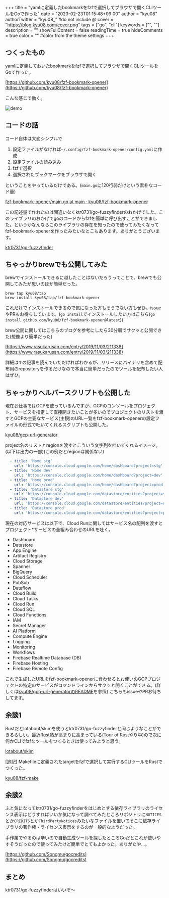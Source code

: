 +++
title = "yamlに定義したbookmarkをfzfで選択してブラウザで開くCLIツールをGoで作った"
date = "2023-02-23T01:15:48+09:00"
author = "kyu08"
authorTwitter = "kyu08_" #do not include @
cover = "https://blog.kyu08.com/cover.png"
tags = ["go", "cli"]
keywords = ["", ""]
description = ""
showFullContent = false
readingTime = true
hideComments = true
color = "" #color from the theme settings
+++

## つくったもの
yamlに定義しておいたbookmarkをfzfで選択してブラウザで開くCLIツールをGoで作った。

[https://github.com/kyu08/fzf-bookmark-opener](https://github.com/kyu08/fzf-bookmark-opener)

こんな感じで動く。

![demo](https://user-images.githubusercontent.com/49891479/218272272-e693c10d-c810-458a-bf46-9c3a4a2fe45a.gif)

## コードの話
コード自体は大変シンプルで

1. 設定ファイルがなければ`~/.config/fzf-bookmark-opener/config.yaml`に作成
1. 設定ファイルの読み込み
1. fzfで選択
1. 選択されたブックマークをブラウザで開く

ということをやっているだけである。(`main.go`に120行弱だけという素朴なコード量)

[fzf-bookmark-opener/main.go at main · kyu08/fzf-bookmark-opener](https://github.com/kyu08/fzf-bookmark-opener/blob/69313bf187dcfd6127efcf75e172a34fb9b8e05a/main.go#L38-L60)

この記述量で作れたのは間違いなくktr0731/go-fuzzyfinderのおかげでした。このライブラリのおかげでgoのコードからfzfを簡単に呼び出すことができました。というかなんならこのライブラリの存在を知ったので使ってみたくなってfzf-bookmark-openerを作ったみたいなとこもあります。ありがとうございます。

[ktr0731/go-fuzzyfinder](https://github.com/ktr0731/go-fuzzyfinder)

## ちゃっかりbrewでも公開してみた
brewでインストールできるに越したことはないだろうってことで、brewでも公開してみたが思いのほか簡単だった。

```shell
brew tap kyu08/tap
brew install kyu08/tap/fzf-bookmark-opener
```

これだけでインストールできるので気になった方もそうでない方もぜひ。issueやPRもお待ちしています。(`go install`でインストールしたい方はこちら(`go install github.com/kyu08/fzf-bookmark-opener@latest`))

brew公開に関してはこちらのブログを参考にしたら30分弱でサクッと公開できた(想像より簡単だった)

[https://www.rasukarusan.com/entry/2019/11/03/211338](https://www.rasukarusan.com/entry/2019/11/03/211338)

詳細は↑の記事を読んでいただければわかるが、リリースにバイナリを含めて配布用のrepositoryを作るだけなので本当に簡単だったのでツールを配布したい人はぜひ。

## ちゃっかりヘルパースクリプトも公開した
現在お仕事ではGCPを使っているんですが、GCPのコンソールをプロジェクト、サービスを指定して直接開きたいことが多いのでプロジェクトのリストを渡すとGCPの主要なサービス(主観)のURL一覧をfzf-bookmark-openerの設定ファイルの形式で吐いてくれるスクリプトも公開した。
    
[kyu08/gcp-url-generator](https://github.com/kyu08/gcp-url-generator)

project名のリストとregionを渡すとこういう文字列を吐いてくれるイメージ。(以下は出力の一部)(この例だとregionは関係ない)

```yaml
  - title: 'Home stg'
    url: 'https://console.cloud.google.com/home/dashboard?project=stg'
  - title: 'Home dev'
    url: 'https://console.cloud.google.com/home/dashboard?project=dev'
  - title: 'Home prod'
    url: 'https://console.cloud.google.com/home/dashboard?project=prod'
  - title: 'Datastore stg'
    url: 'https://console.cloud.google.com/datastore/entities?project=stg'
  - title: 'Datastore dev'
    url: 'https://console.cloud.google.com/datastore/entities?project=dev'
  - title: 'Datastore prod'
    url: 'https://console.cloud.google.com/datastore/entities?project=prod'
```

現在の対応サービスは以下で、Cloud Runに関してはサービス名の配列を渡すとプロジェクト*サービスの全組み合わせのURLを吐く。

- Dashboard
- Datastore
- App Engine
- Artifact Registry
- Cloud Storage
- Spanner
- BigQuery
- Cloud Scheduler
- PubSub
- Dataflow
- Cloud Build
- Cloud Tasks
- Cloud Run
- Cloud SQL
- Cloud Functions
- IAM
- Secret Manager
- AI Platform
- Compute Engine
- Logging
- Monitoring
- Workflows
- Firebase Realtime Database (DB)
- Firebase Hosting
- Firebase Remote Config

これで生成したURLをfzf-bookmark-openerに食わせるとお使いのGCPプロジェクトの特定のサービスがコマンドラインからサクッと開くことができる。(詳しくは[kyu08/gcp-url-generatorのREADME](https://github.com/kyu08/gcp-url-generator)を参照)
こちらもissueやPRお待ちしてます。

## 余談1
Rustだとlotabout/skimを使うとktr0731/go-fuzzyfinderと同じようなことができるらしい。最近Rust熱が高まりに高まっている(Tour of Rustやり中)ので次に何かCLIでfzfなツールをつくるときは使ってみようと思う。

[lotabout/skim](https://github.com/lotabout/skim)

[追記]
Makefileに定義されたtargetをfzfで選択して実行するCLIツールをRustでつくった。

[kyu08/fzf-make](https://github.com/kyu08/fzf-make)

## 余談2
ふと気になってktr0731/go-fuzzyfinderをはじめとする依存ライブラリのライセンス表示はどうすればいいか気になって調べてみたところリポジトリに`NOTICES`とか`CREDITS`とか`ThirdPartyNotices`みたいなファイルを置いてそこに依存ライブラリの著作権・ライセンス表示をするのが一般的なようだった。

手作業でやるのは辛いので自動生成ツールを探したところGoだとこれが使いやすそうだったので使ってみたけど簡単でとてもよかった。ありがたや...。

[https://github.com/Songmu/gocredits](https://github.com/Songmu/gocredits)


## まとめ
ktr0731/go-fuzzyfinderはいいぞ〜
